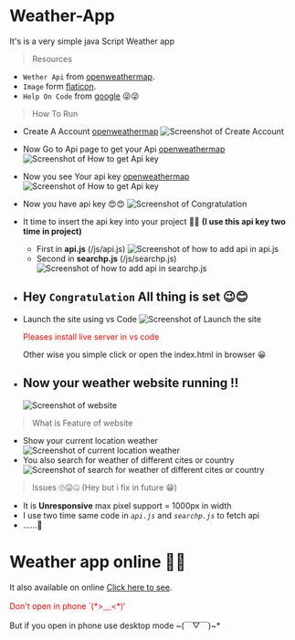 # Weather-App

It's is a very simple java Script Weather app 

> Resources  
  - `Wether Api` from [openweathermap](https://openweathermap.org/).
  - `Image` form [flaticon](https://www.flaticon.com/).
  - `Help On Code` from [google](https://google.com/) 😜😜

> How To Run 
  - Create A Account [openweathermap](https://home.openweathermap.org/users/sign_up)
    ![Screenshot of Create Account](./vendor/readme_img/Screenshot%202021-03-11%20103135.png)
  - Now Go to Api page to get your Api [openweathermap](https://home.openweathermap.org/api_keys)
    ![Screenshot of How to get Api key](./vendor/readme_img/Screenshot%202021-03-11%20103508.png)
  - Now you see Your api key [openweathermap](https://home.openweathermap.org/api_keys)
    ![Screenshot of How to get Api key](./vendor/readme_img/Screenshot%202021-03-11%20103723.png)
  - Now you have api key 😍😍 
    ![Screenshot of Congratulation](./vendor/readme_img/e4adb9dead114c659c05980d2b2314e3.gif)
  
  
  - It time to insert the api key into your project 🤔🤨 **(I use this api key two time in project)**
    - First in **api.js** (/js/api.js)
    ![Screenshot of how to add api in **api.js**](./vendor/readme_img/Screenshot%202021-03-11%20104956.png)
    - Second in **searchp.js** (/js/searchp.js)
    ![Screenshot of how to add api in **searchp.js**](./vendor/readme_img/Screenshot%202021-03-11%20105200.png)

  - Hey **`Congratulation`** All thing is set 😉😊 
    - 

  - Launch the site using vs Code 
    ![Screenshot of Launch the site](./vendor/readme_img/Screenshot%202021-03-11%20105608.png)
    <p style="color:#ff0000">Pleases install live server in vs code </p>
    Other wise you simple click or open the index.html in browser 😀
  - **Now your weather website running !!**
    -  
    ![Screenshot of website](./vendor/readme_img/Screenshot%202021-03-11%20110346.png)

> What is Feature of website
  - Show your current location weather
    ![Screenshot of current location weather](./vendor/readme_img/Screenshot%202021-03-11%20110758.png)
  - You also search for weather of different cites or country 
    ![Screenshot of search for weather of different cites or country](./vendor/readme_img/Screenshot%202021-03-11%20110950.png)

> Issues 🙄😛🤐 (Hey but i fix in future 😁)
  - It is **Unresponsive** max pixel support = 1000px in width
  - I use two time same code in _`api.js`_ and _`searchp.js`_ to fetch api 
  - ......🤔 


# Weather app online 🤑🤑


It also available on online [Click here to see].
 <p style="color:#ff0000">Don't open in phone `(*>﹏<*)′</p>
 But if you open in phone use desktop mode ~(￣▽￣)~*

 [Click here to see]:
   https://repl.it/github/codewithbk/Weather-App

